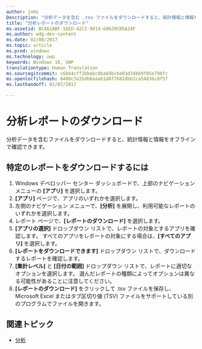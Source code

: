 ```yaml
---
author: jnHs
Description: "分析データを含む .tsv ファイルをダウンロードすると、統計情報と情報をオフラインで確認できます。"
title: "分析レポートのダウンロード"
ms.assetid: BCA61ABF-16ED-42C3-9014-68629CB5A24F
ms.author: wdg-dev-content
ms.date: 02/08/2017
ms.topic: article
ms.prod: windows
ms.technology: uwp
keywords: Windows 10, UWP
translationtype: Human Translation
ms.sourcegitcommit: c6b64cff1bbebc8ba69bc6e03d34b69f85e798fc
ms.openlocfilehash: 0480c3a35db6aaab1d8f7682dbb2ca5483bc8f5f
ms.lasthandoff: 02/07/2017

---
```


# <a name="download-analytics-reports"></a>分析レポートのダウンロード


分析データを含むファイルをダウンロードすると、統計情報と情報をオフラインで確認できます。

## <a name="to-download-a-specific-report"></a>特定のレポートをダウンロードするには

1.  Windows デベロッパー センター ダッシュボードで、上部のナビゲーション メニューの **[アプリ]** を選択します。
2.  **[アプリ]** ページで、アプリのいずれかを選択します。
3.  左側のナビゲーション メニューで、**[分析]** を展開し、利用可能なレポートのいずれかを選択します。
4.  レポート ページで、**[レポートのダウンロード]** を選択します。
5.  **[アプリの選択]** ドロップダウン リストで、レポートの対象とするアプリを確認します。 すべてのアプリをレポートの対象にする場合は、**[すべてのアプリ]** を選択します。
6.  **[レポートをダウンロードできます]** ドロップダウン リストで、ダウンロードするレポートを確認します。
7.  **[集計レベル]** と **[日付の範囲]** ドロップダウン リストで、レポートに適切なオプションを選択します。 選んだレポートの種類によってオプションは異なる可能性があることに注意してください。
8.  **[レポートのダウンロード]** をクリックして .tsv ファイルを保存し、Microsoft Excel またはタブ区切り値 (TSV) ファイルをサポートしている別のプログラムでファイルを開きます。

## <a name="related-topics"></a>関連トピック
- [分析](analytics.md)

